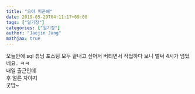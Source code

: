 ```yaml
---
title: "으아 피곤해"
date: 2019-05-29T04:11:17+09:00
tags: ["일기장"]
categories: ["일기장"]
author: "Jaejin Jang"
mathjax: true
---
```


오늘안에 sql 튜닝 포스팅 모두 끝내고 싶어서 버티면서 작업하다 보니 벌써 4시가 넘었네요.. ㅋㅋ  
내일 출근인데  
후 얼른 자야지  
굿밤~
